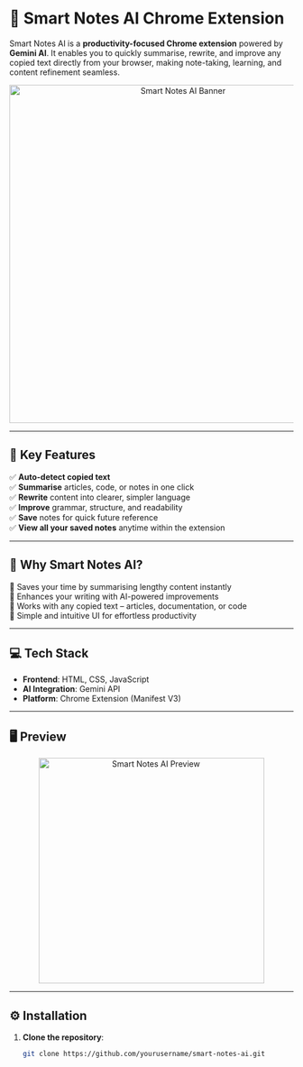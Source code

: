 # 📝 Smart Notes AI Chrome Extension

Smart Notes AI is a **productivity-focused Chrome extension** powered by **Gemini AI**. It enables you to quickly summarise, rewrite, and improve any copied text directly from your browser, making note-taking, learning, and content refinement seamless.

<p align="center">
  <img src=""C:\Users\Gladson\Pictures\Screenshots\Screenshot 2025-06-28 152604.png"
" width="600" alt="Smart Notes AI Banner"/> <!-- Replace with your actual banner image path -->
</p>

---

## 🚀 **Key Features**

✅ **Auto-detect copied text**  
✅ **Summarise** articles, code, or notes in one click  
✅ **Rewrite** content into clearer, simpler language  
✅ **Improve** grammar, structure, and readability  
✅ **Save** notes for quick future reference  
✅ **View all your saved notes** anytime within the extension

---

## 🌟 **Why Smart Notes AI?**

🔹 Saves your time by summarising lengthy content instantly  
🔹 Enhances your writing with AI-powered improvements  
🔹 Works with any copied text – articles, documentation, or code  
🔹 Simple and intuitive UI for effortless productivity

---

## 💻 **Tech Stack**

- **Frontend**: HTML, CSS, JavaScript  
- **AI Integration**: Gemini API  
- **Platform**: Chrome Extension (Manifest V3)

---

## 🖥️ **Preview**

<p align="center">
  <img src=""C:\Users\Gladson\Pictures\Screenshots\Screenshot 2025-06-28 152604.png"
" width="400" alt="Smart Notes AI Preview"/> <!-- Replace with your actual preview image path -->
</p>

---

## ⚙️ **Installation**

1. **Clone the repository**:

   ```bash
   git clone https://github.com/yourusername/smart-notes-ai.git
